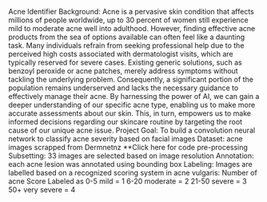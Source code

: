 Acne Identifier
Background:
Acne is a pervasive skin condition that affects millions of people worldwide, up to 30 percent of women still experience mild to moderate acne well into adulthood. However, finding effective acne products from the sea of options available can often feel like a daunting task. Many individuals refrain from seeking professional help due to the perceived high costs associated with dermatologist visits, which are typically reserved for severe cases. Existing generic solutions, such as benzoyl peroxide or acne patches, merely address symptoms without tackling the underlying problem. Consequently, a significant portion of the population remains underserved and lacks the necessary guidance to effectively manage their acne.
By harnessing the power of AI, we can gain a deeper understanding of our specific acne type, enabling us to make more accurate assessments about our skin. This, in turn, empowers us to make informed decisions regarding our skincare routine by targeting the root cause of our unique acne issue.
Project Goal:
To build a convolution neural network to classify acne severity based on facial images
Dataset:
acne images scrapped from Dermnetnz **Click here for code
pre-processing
Subsetting: 33 images are selected based on image resolution
Annotation: each acne lesion was annotated using bounding box
Labeling: Images are labelled based on a recognized scoring system in acne vulgaris: 
Number of acne	Score	Labeled as
0-5	mild =	1
6-20	moderate =	2
21-50	severe	= 3
50+	very severe = 	4
